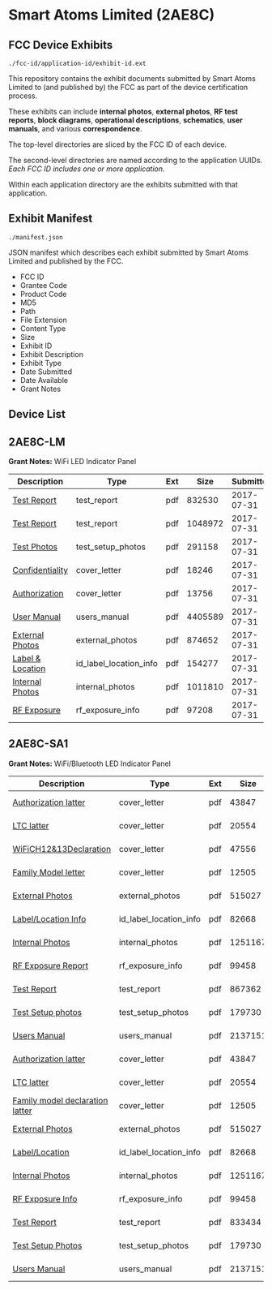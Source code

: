 # Smart Atoms Limited (2AE8C)
## FCC Device Exhibits

```
./fcc-id/application-id/exhibit-id.ext
```

This repository contains the exhibit documents submitted by Smart Atoms Limited to (and published by) the FCC as part of the device certification process.

These exhibits can include **internal photos**, **external photos**, **RF test reports**, **block diagrams**, **operational descriptions**, **schematics**, **user manuals**, and various **correspondence**.

The top-level directories are sliced by the FCC ID of each device.

The second-level directories are named according to the application UUIDs. *Each FCC ID includes one or more application.*

Within each application directory are the exhibits submitted with that application. 

## Exhibit Manifest

```
./manifest.json
```

JSON manifest which describes each exhibit submitted by Smart Atoms Limited and published by the FCC.

- FCC ID
- Grantee Code
- Product Code
- MD5
- Path
- File Extension
- Content Type
- Size
- Exhibit ID
- Exhibit Description
- Exhibit Type
- Date Submitted
- Date Available
- Grant Notes

## Device List
## 2AE8C-LM
**Grant Notes:** WiFi LED Indicator Panel

| Description | Type | Ext | Size | Submitted | Available |
| ----------- | ---- | --- | ---- | --------- | --------- |
| [Test Report](2AE8C-LM/3e3fce536b2a8b92b57fe9490ba76c7f/3489249.pdf) | test_report | pdf | 832530 | 2017-07-31 | 2017-07-31 |
| [Test Report](2AE8C-LM/3e3fce536b2a8b92b57fe9490ba76c7f/3489187.pdf) | test_report | pdf | 1048972 | 2017-07-31 | 2017-07-31 |
| [Test Photos](2AE8C-LM/3e3fce536b2a8b92b57fe9490ba76c7f/3489217.pdf) | test_setup_photos | pdf | 291158 | 2017-07-31 | 2017-07-31 |
| [Confidentiality](2AE8C-LM/3e3fce536b2a8b92b57fe9490ba76c7f/3489245.pdf) | cover_letter | pdf | 18246 | 2017-07-31 | 2017-07-31 |
| [Authorization](2AE8C-LM/3e3fce536b2a8b92b57fe9490ba76c7f/3489248.pdf) | cover_letter | pdf | 13756 | 2017-07-31 | 2017-07-31 |
| [User Manual](2AE8C-LM/3e3fce536b2a8b92b57fe9490ba76c7f/3489232.pdf) | users_manual | pdf | 4405589 | 2017-07-31 | 2017-07-31 |
| [External Photos](2AE8C-LM/3e3fce536b2a8b92b57fe9490ba76c7f/3489222.pdf) | external_photos | pdf | 874652 | 2017-07-31 | 2017-07-31 |
| [Label & Location](2AE8C-LM/3e3fce536b2a8b92b57fe9490ba76c7f/3489246.pdf) | id_label_location_info | pdf | 154277 | 2017-07-31 | 2017-07-31 |
| [Internal Photos](2AE8C-LM/3e3fce536b2a8b92b57fe9490ba76c7f/3489225.pdf) | internal_photos | pdf | 1011810 | 2017-07-31 | 2017-07-31 |
| [RF Exposure](2AE8C-LM/3e3fce536b2a8b92b57fe9490ba76c7f/3489247.pdf) | rf_exposure_info | pdf | 97208 | 2017-07-31 | 2017-07-31 |
## 2AE8C-SA1
**Grant Notes:** WiFi/Bluetooth LED Indicator Panel

| Description | Type | Ext | Size | Submitted | Available |
| ----------- | ---- | --- | ---- | --------- | --------- |
| [Authorization latter](2AE8C-SA1/6765ccd6c01bc39b16d466a28ac13a89/2756636.pdf) | cover_letter | pdf | 43847 | 2015-09-21 | 2015-09-22 |
| [LTC latter](2AE8C-SA1/6765ccd6c01bc39b16d466a28ac13a89/2756637.pdf) | cover_letter | pdf | 20554 | 2015-09-21 | 2015-09-22 |
| [WiFiCH12&13Declaration](2AE8C-SA1/6765ccd6c01bc39b16d466a28ac13a89/2756675.pdf) | cover_letter | pdf | 47556 | 2015-09-21 | 2015-09-22 |
| [Family Model letter](2AE8C-SA1/6765ccd6c01bc39b16d466a28ac13a89/2756638.pdf) | cover_letter | pdf | 12505 | 2015-09-21 | 2015-09-22 |
| [External Photos](2AE8C-SA1/6765ccd6c01bc39b16d466a28ac13a89/2756640.pdf) | external_photos | pdf | 515027 | 2015-09-21 | 2015-09-22 |
| [Label/Location Info](2AE8C-SA1/6765ccd6c01bc39b16d466a28ac13a89/2756641.pdf) | id_label_location_info | pdf | 82668 | 2015-09-21 | 2015-09-22 |
| [Internal Photos](2AE8C-SA1/6765ccd6c01bc39b16d466a28ac13a89/2756642.pdf) | internal_photos | pdf | 1251167 | 2015-09-21 | 2015-09-22 |
| [RF Exposure Report](2AE8C-SA1/6765ccd6c01bc39b16d466a28ac13a89/2756644.pdf) | rf_exposure_info | pdf | 99458 | 2015-09-21 | 2015-09-22 |
| [Test Report](2AE8C-SA1/6765ccd6c01bc39b16d466a28ac13a89/2756684.pdf) | test_report | pdf | 867362 | 2015-09-21 | 2015-09-22 |
| [Test Setup photos](2AE8C-SA1/6765ccd6c01bc39b16d466a28ac13a89/2756647.pdf) | test_setup_photos | pdf | 179730 | 2015-09-21 | 2015-09-22 |
| [Users Manual](2AE8C-SA1/6765ccd6c01bc39b16d466a28ac13a89/2756648.pdf) | users_manual | pdf | 2137151 | 2015-09-22 | 2015-09-22 |
| [Authorization latter](2AE8C-SA1/935e5d26a1fc854e6caf1214f8da4dc2/2756636.pdf) | cover_letter | pdf | 43847 | 2015-09-21 | 2015-09-22 |
| [LTC latter](2AE8C-SA1/935e5d26a1fc854e6caf1214f8da4dc2/2756637.pdf) | cover_letter | pdf | 20554 | 2015-09-21 | 2015-09-22 |
| [Family model declaration latter](2AE8C-SA1/935e5d26a1fc854e6caf1214f8da4dc2/2756638.pdf) | cover_letter | pdf | 12505 | 2015-09-21 | 2015-09-22 |
| [External Photos](2AE8C-SA1/935e5d26a1fc854e6caf1214f8da4dc2/2756640.pdf) | external_photos | pdf | 515027 | 2015-09-21 | 2015-09-22 |
| [Label/Location](2AE8C-SA1/935e5d26a1fc854e6caf1214f8da4dc2/2756641.pdf) | id_label_location_info | pdf | 82668 | 2015-09-21 | 2015-09-22 |
| [Internal Photos](2AE8C-SA1/935e5d26a1fc854e6caf1214f8da4dc2/2756642.pdf) | internal_photos | pdf | 1251167 | 2015-09-21 | 2015-09-22 |
| [RF Exposure Info](2AE8C-SA1/935e5d26a1fc854e6caf1214f8da4dc2/2756644.pdf) | rf_exposure_info | pdf | 99458 | 2015-09-21 | 2015-09-22 |
| [Test Report](2AE8C-SA1/935e5d26a1fc854e6caf1214f8da4dc2/2756646.pdf) | test_report | pdf | 833434 | 2015-09-21 | 2015-09-22 |
| [Test Setup Photos](2AE8C-SA1/935e5d26a1fc854e6caf1214f8da4dc2/2756647.pdf) | test_setup_photos | pdf | 179730 | 2015-09-21 | 2015-09-22 |
| [Users Manual](2AE8C-SA1/935e5d26a1fc854e6caf1214f8da4dc2/2756648.pdf) | users_manual | pdf | 2137151 | 2015-09-21 | 2015-09-22 |
